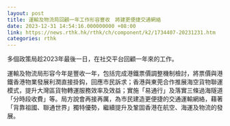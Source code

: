 ```yaml
---
layout: post
title: 運輸及物流局回顧一年工作形容豐收　將建更便捷交通網絡
date: 2023-12-31 14:54:16.000000000 +08:00
link: https://news.rthk.hk/rthk/ch/component/k2/1734407-20231231.htm
categories: rthk
---
```


多個政策局趁2023年最後一日，在社交平台回顧一年來的工作。

運輸及物流局形容今年是豐收一年，包括完成港鐵票價調整機制檢討，將票價與港鐵香港物業發展利潤直接掛鈎，回應市民訴求；香港與東莞合作推展海空貨物聯運模式，提升大灣區貨物轉運服務效率及效益；實施「易通行」及落實三條過海隧道「分時段收費」等。局方說會再接再厲，為市民建造更便捷的交通運輸網絡，藉著「背靠祖國、聯通世界」獨特優勢，繼續提升及鞏固香港在航空、海運及物流的發展。
